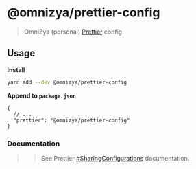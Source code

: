 # @omnizya/prettier-config
> OmniZya (personal) [Prettier](https://prettier.io) config.
## Usage

**Install**
```sh
yarn add --dev @omnizya/prettier-config
```
**Append to `package.json`**
```
{
  // ...
  "prettier": "@omnizya/prettier-config"
}
```

### Documentation
>> See Prettier [#SharingConfigurations](https://prettier.io/docs/en/configuration.html#sharing-configurations) documentation.
